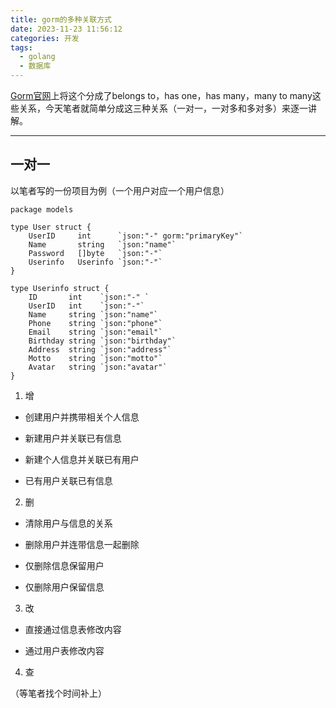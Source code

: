 ```yaml
---
title: gorm的多种关联方式
date: 2023-11-23 11:56:12
categories: 开发
tags:
  - golang
  - 数据库
---
```

[Gorm官网](https://gorm.io/zh_CN/docs/belongs_to.html)上将这个分成了belongs to，has one，has many，many to many这些关系，今天笔者就简单分成这三种关系（一对一，一对多和多对多）来逐一讲解。

---
## 一对一
以笔者写的一份项目为例（一个用户对应一个用户信息）
```
package models

type User struct {
	UserID     int      `json:"-" gorm:"primaryKey"`
	Name       string   `json:"name"`
	Password   []byte   `json:"-"`
	Userinfo   Userinfo `json:"-"`
}

type Userinfo struct {
	ID       int    `json:"-" `
	UserID   int    `json:"-"`
	Name     string `json:"name"`
	Phone    string `json:"phone"`
	Email    string `json:"email"`
	Birthday string `json:"birthday"`
	Address  string `json:"address"`
	Motto    string `json:"motto"`
	Avatar   string `json:"avatar"`
}
```
1. 增
* 创建用户并携带相关个人信息

* 新建用户并关联已有信息

* 新建个人信息并关联已有用户

* 已有用户关联已有信息

2. 删
* 清除用户与信息的关系

* 删除用户并连带信息一起删除

* 仅删除信息保留用户

* 仅删除用户保留信息

3. 改
* 直接通过信息表修改内容

* 通过用户表修改内容

4. 查


（等笔者找个时间补上）